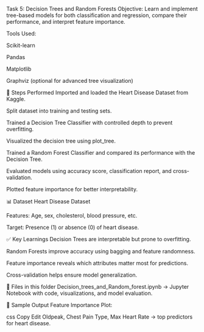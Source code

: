 Task 5: Decision Trees and Random Forests
Objective:
Learn and implement tree-based models for both classification and regression, compare their performance, and interpret feature importance.

Tools Used:

Scikit-learn

Pandas

Matplotlib

Graphviz (optional for advanced tree visualization)

📌 Steps Performed
Imported and loaded the Heart Disease Dataset from Kaggle.

Split dataset into training and testing sets.

Trained a Decision Tree Classifier with controlled depth to prevent overfitting.

Visualized the decision tree using plot_tree.

Trained a Random Forest Classifier and compared its performance with the Decision Tree.

Evaluated models using accuracy score, classification report, and cross-validation.

Plotted feature importance for better interpretability.

📊 Dataset
Heart Disease Dataset

Features: Age, sex, cholesterol, blood pressure, etc.

Target: Presence (1) or absence (0) of heart disease.

✅ Key Learnings
Decision Trees are interpretable but prone to overfitting.

Random Forests improve accuracy using bagging and feature randomness.

Feature importance reveals which attributes matter most for predictions.

Cross-validation helps ensure model generalization.

📂 Files in this folder
Decision_trees_and_Random_forest.ipynb → Jupyter Notebook with code, visualizations, and model evaluation.

📌 Sample Output
Feature Importance Plot:

css
Copy
Edit
Oldpeak, Chest Pain Type, Max Heart Rate → top predictors for heart disease.
